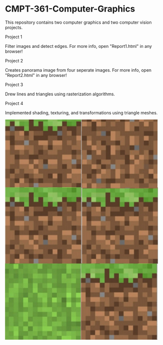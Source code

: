 # CMPT-361-Computer-Graphics
This repository contains two computer graphics and two computer vision projects.

Project 1

Filter images and detect edges. For more info, open "Report1.html" in any browser!


Project 2

Creates panorama image from four seperate images. For more info, open "Report2.html" in any browser!



Project 3

Drew lines and triangles using rasterization algorithms.


Project 4

Implemented shading, texturing, and transformations using triangle meshes.


![GrassBlockImage](Project%204/grassBrick.jpg)
